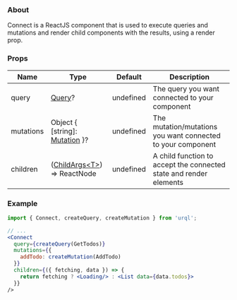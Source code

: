### About

Connect is a ReactJS component that is used to execute queries and mutations and render child components with the results, using a render prop.

### Props

| Name      | Type                                                         | Default   | Description                                                        |
| --------- | ------------------------------------------------------------ | --------- | ------------------------------------------------------------------ |
| query     | [Query](../types/mutation-query.md)?                         | undefined | The query you want connected to your component                     |
| mutations | Object { [string]: [Mutation](../types/mutation-query.md) }? | undefined | The mutation/mutations you want connected to your component        |
| children  | ([ChildArgs\<T\>](../types/child-args.md)) => ReactNode      | undefined | A child function to accept the connected state and render elements |

### Example

```jsx
import { Connect, createQuery, createMutation } from 'urql';

// ...
<Connect
  query={createQuery(GetTodos)}
  mutations={{
    addTodo: createMutation(AddTodo)
  }}
  children={({ fetching, data }) => {
    return fetching ? <Loading/> : <List data={data.todos}>
  }}
/>
```
